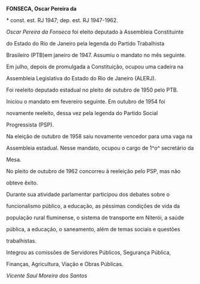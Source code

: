 **FONSECA, Oscar Pereira da**



\* const. est. RJ 1947; dep. est. RJ 1947-1962.



*Oscar Pereira da Fonseca* foi eleito deputado à Assembleia Constituinte

do Estado do Rio de Janeiro pela legenda do Partido Trabalhista

Brasileiro (PTB)em janeiro de 1947. Assumiu o mandato no mês seguinte.

Em julho, depois de promulgada a Constituição, ocupou uma cadeira na

Assembleia Legislativa do Estado do Rio de Janeiro (ALERJ).



Foi reeleito deputado estadual no pleito de outubro de 1950 pelo PTB.

Iniciou o mandato em fevereiro seguinte. Em outubro de 1954 foi

novamente reeleito, dessa vez pela legenda do Partido Social

Progressista (PSP).



Na eleição de outubro de 1958 saiu novamente vencedor para uma vaga na

Assembleia estadual. Nesse mandato, ocupou o cargo de 1^o^ secretário da

Mesa.



No pleito de outubro de 1962 concorreu à reeleição pelo PSP, mas não

obteve êxito.



Durante sua atividade parlamentar participou dos debates sobre o

funcionalismo público, a educação, as péssimas condições de vida da

população rural fluminense, o sistema de transporte em Niterói, a saúde

pública, a educação, o saneamento, além de temas sociais e questões

trabalhistas.



Integrou as comissões de Servidores Públicos, Segurança Pública,

Finanças, Agricultura, Viação e Obras Públicas.



*Vicente Saul Moreira dos Santos*




